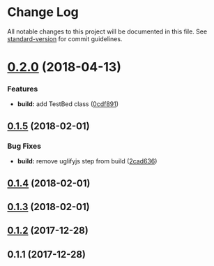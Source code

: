 # Change Log

All notable changes to this project will be documented in this file. See [standard-version](https://github.com/conventional-changelog/standard-version) for commit guidelines.

<a name="0.2.0"></a>
# [0.2.0](https://github.com/vsternbach/angularjs-testbed/compare/v0.1.5...v0.2.0) (2018-04-13)


### Features

* **build:** add TestBed class ([0cdf891](https://github.com/vsternbach/angularjs-testbed/commit/0cdf891))



<a name="0.1.5"></a>
## [0.1.5](https://github.com/vsternbach/angularjs-testbed/compare/v0.1.4...v0.1.5) (2018-02-01)


### Bug Fixes

* **build:** remove uglifyjs step from build ([2cad636](https://github.com/vsternbach/angularjs-testbed/commit/2cad636))



<a name="0.1.4"></a>
## [0.1.4](https://github.com/vsternbach/angularjs-testbed/compare/v0.1.3...v0.1.4) (2018-02-01)



<a name="0.1.3"></a>
## [0.1.3](https://github.com/vsternbach/angularjs-testbed/compare/v0.1.2...v0.1.3) (2018-02-01)



<a name="0.1.2"></a>
## [0.1.2](https://github.com/vsternbach/angularjs-testbed/compare/v0.1.1...v0.1.2) (2017-12-28)



<a name="0.1.1"></a>
## 0.1.1 (2017-12-28)
